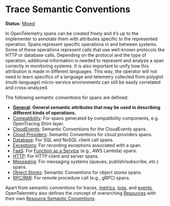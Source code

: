 <!--- Hugo front matter used to generate the website version of this page:
linkTitle: Trace
aliases: [trace-general]
--->

# Trace Semantic Conventions

**Status**: [Mixed][DocumentStatus]

In OpenTelemetry spans can be created freely and it’s up to the implementer to
annotate them with attributes specific to the represented operation. Spans
represent specific operations in and between systems. Some of these operations
represent calls that use well-known protocols like HTTP or database calls.
Depending on the protocol and the type of operation, additional information
is needed to represent and analyze a span correctly in monitoring systems. It is
also important to unify how this attribution is made in different languages.
This way, the operator will not need to learn specifics of a language and
telemetry collected from polyglot (multi-language) micro-service environments
can still be easily correlated and cross-analyzed.

The following semantic conventions for spans are defined:

* **[General](attributes.md): General semantic attributes that may be used in describing different kinds of operations.**
* [Compatibility](trace-compatibility.md): For spans generated by compatibility components, e.g. OpenTracing Shim layer.
* [CloudEvents](/docs/cloudevents/README.md): Semantic Conventions for the CloudEvents spans.
* [Cloud Providers](/docs/cloud-providers/README.md): Semantic Conventions for cloud providers spans.
* [Database](/docs/database/database-spans.md): For SQL and NoSQL client call spans.
* [Exceptions](/docs/exceptions/exceptions-spans.md): For recording exceptions associated with a span.
* [FaaS](/docs/faas/faas-spans.md): For [Function as a Service](https://wikipedia.org/wiki/Function_as_a_service) (e.g., AWS Lambda) spans.
* [HTTP](/docs/http/http-spans.md): For HTTP client and server spans.
* [Messaging](/docs/messaging/messaging-spans.md): For messaging systems (queues, publish/subscribe, etc.) spans.
* [Object Stores](/docs/object-stores/README.md): Semantic Conventions for object stores spans.
* [RPC/RMI](/docs/rpc/rpc-spans.md): For remote procedure call (e.g., gRPC) spans.

Apart from semantic conventions for traces, [metrics](metrics.md), [logs](logs.md), and [events](events.md),
OpenTelemetry also defines the concept of overarching [Resources](https://github.com/open-telemetry/opentelemetry-specification/tree/v1.40.0/specification/resource/sdk.md) with their own
[Resource Semantic Conventions](/docs/resource/README.md).

[DocumentStatus]: https://opentelemetry.io/docs/specs/otel/document-status
